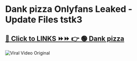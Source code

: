 
 # Dank pizza Onlyfans Leaked - Update Files tstk3

## <h2><a href="https://clipsfans.com/Dank_pizza&ref=git">🔗 Click to LINKS ⏩⏩ 👉 🟢 Dank pizza </a></h2>

<a href="https://clipsfans.com/Dank_pizza&ref=git" rel="nofollow" data-target="animated-image.originalLink"><img src="https://i.ibb.co.com/xMMVF88/686577567.gif" alt="Viral Video Original" style="max-width: 100%; display: inline-block;" data-target="animated-image.originalImage"></a>

